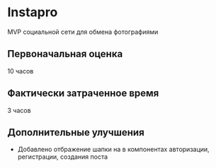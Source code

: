 # Instapro

MVP социальной сети для обмена фотографиями

## Первоначальная оценка

10 часов

## Фактически затраченное время

3 часов

## Дополнительные улучшения
- Добавлено отбражение шапки на в компонентах авторизации, регистрации, создания поста